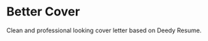 Better Cover
=========================

Clean and professional looking cover letter based on Deedy Resume.